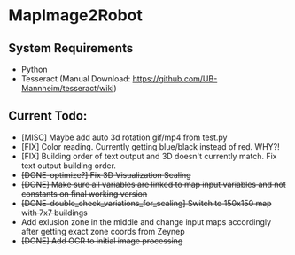 # MapImage2Robot

## System Requirements
- Python
- Tesseract (Manual Download: https://github.com/UB-Mannheim/tesseract/wiki)


## Current Todo: 

- [MISC] Maybe add auto 3d rotation gif/mp4 from test.py
- [FIX] Color reading. Currently getting blue/black instead of red. WHY?!
- [FIX] Building order of text output and 3D doesn't currently match. Fix text output building order.
- ~~[DONE-optimize?] Fix 3D Visualization Scaling~~
- ~~[DONE] Make sure all variables are linked to map input variables and not constants on final working version~~
- ~~[DONE-double_check_variations_for_scaling] Switch to 150x150 map with 7x7 buildings~~
- Add exlusion zone in the middle and change input maps accordingly after getting exact zone coords from Zeynep
- ~~[DONE] Add OCR to initial image processing~~